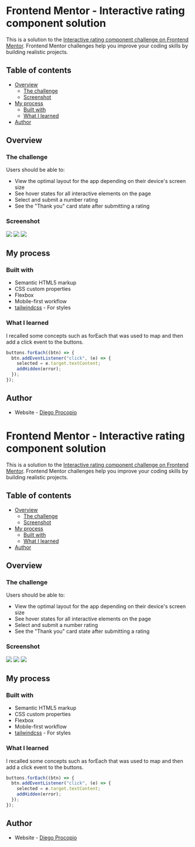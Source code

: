 # Frontend Mentor - Interactive rating component solution

This is a solution to the [Interactive rating component challenge on Frontend Mentor](https://www.frontendmentor.io/challenges/interactive-rating-component-koxpeBUmI). Frontend Mentor challenges help you improve your coding skills by building realistic projects.

## Table of contents

- [Overview](#overview)
  - [The challenge](#the-challenge)
  - [Screenshot](#screenshot)
- [My process](#my-process)
  - [Built with](#built-with)
  - [What I learned](#what-i-learned)
- [Author](#author)

## Overview

### The challenge

Users should be able to:

- View the optimal layout for the app depending on their device's screen size
- See hover states for all interactive elements on the page
- Select and submit a number rating
- See the "Thank you" card state after submitting a rating

### Screenshot

![](https://i.ibb.co/zsGdL2v/desktop.png)
![](https://i.ibb.co/zbYbw88/desktop2.png)
![](https://i.ibb.co/QcwZTsD/mobile.png)

## My process

### Built with

- Semantic HTML5 markup
- CSS custom properties
- Flexbox
- Mobile-first workflow
- [tailwindcss](https://tailwindcss.com/) - For styles

### What I learned

I recalled some concepts such as forEach that was used to map and then add a click event to the buttons.

```js
buttons.forEach((btn) => {
  btn.addEventListener("click", (e) => {
    selected = e.target.textContent;
    addHidden(error);
  });
});
```

## Author

- Website - [Diego Procopio](https://www.your-site.com)
# Frontend Mentor - Interactive rating component solution

This is a solution to the [Interactive rating component challenge on Frontend Mentor](https://www.frontendmentor.io/challenges/interactive-rating-component-koxpeBUmI). Frontend Mentor challenges help you improve your coding skills by building realistic projects.

## Table of contents

- [Overview](#overview)
  - [The challenge](#the-challenge)
  - [Screenshot](#screenshot)
- [My process](#my-process)
  - [Built with](#built-with)
  - [What I learned](#what-i-learned)
- [Author](#author)

## Overview

### The challenge

Users should be able to:

- View the optimal layout for the app depending on their device's screen size
- See hover states for all interactive elements on the page
- Select and submit a number rating
- See the "Thank you" card state after submitting a rating

### Screenshot

![](https://i.ibb.co/zsGdL2v/desktop.png)
![](https://i.ibb.co/zbYbw88/desktop2.png)
![](https://i.ibb.co/QcwZTsD/mobile.png)

## My process

### Built with

- Semantic HTML5 markup
- CSS custom properties
- Flexbox
- Mobile-first workflow
- [tailwindcss](https://tailwindcss.com/) - For styles

### What I learned

I recalled some concepts such as forEach that was used to map and then add a click event to the buttons.

```js
buttons.forEach((btn) => {
  btn.addEventListener("click", (e) => {
    selected = e.target.textContent;
    addHidden(error);
  });
});
```

## Author

- Website - [Diego Procopio](https://www.your-site.com)
